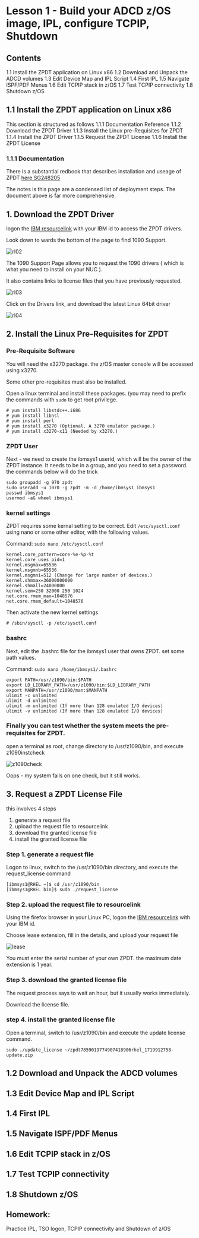 # Lesson 1 - Build your ADCD z/OS image, IPL, configure TCPIP, Shutdown

## Contents 
1.1 Install the ZPDT application on Linux x86 
1.2 Download and Unpack the ADCD volumes
1.3 Edit Device Map and IPL Script
1.4 First IPL 
1.5 Navigate ISPF/PDF Menus
1.6 Edit TCPIP stack in z/OS 
1.7 Test TCPIP connectivity 
1.8 Shutdown z/OS 

## 1.1 Install the ZPDT application on Linux x86 


This section is structured as follows
1.1.1 Documentation Reference
1.1.2 Download the ZPDT Driver
1.1.3 Install the Linux pre-Requisites for ZPDT
1.1.4 Install the ZPDT Driver
1.1.5 Request the ZPDT License
1.1.6 Install the ZPDT License



### 1.1.1 Documentation

There is a substantial redbook that describes installation and useage of ZPDT [here SG248205](https://www.redbooks.ibm.com/redbooks/pdfs/sg248205.pdf)

The notes is this page are a condensed list of deployment steps. The document above is far more comprehensive.

## 1. Download the ZPDT Driver

 
logon the [IBM resourcelink](https://www.ibm.com/support/resourcelink/) with your IBM id to access the ZPDT drivers.

Look down to wards the bottom of the page to find 1090 Support.

![rl02](/sessions/images/rl02.JPG)

The 1090 Support Page allows you to request the 1090 drivers ( which is what you need to install on your NUC ).

It also contains links to license files that you have previously requested.

![rl03](/sessions/images/rl03.JPG)


Click on the Drivers link, and download the latest Linux 64bit driver 

![rl04](/sessions/images/rl04.JPG)

## 2. Install the Linux Pre-Requisites for ZPDT


### Pre-Requisite Software

You will need the x3270 package. the z/OS master console will be accessed using x3270. 

Some other pre-requisites must also be installed.

Open a linux terminal and install these packages. (you may need to prefix the commands with ```sudo``` to get root privilege.

```
# yum install libstdc++.i686 
# yum install libnsl
# yum install perl
# yum install x3270 (Optional. A 3270 emulator package.)
# yum install x3270-x11 (Needed by x3270.)
```

### ZPDT User

Next - we need to create the ibmsys1 userid, which will be the owner of the ZPDT instance.
It needs to be in a group, and you need to set a password. the commands below will do the trick

```
sudo groupadd -g 970 zpdt
sudo useradd -u 1070 -g zpdt -m -d /home/ibmsys1 ibmsys1
passwd ibmsys1
usermod -aG wheel ibmsys1
```

### kernel settings

ZPDT requires some kernal setting to be correct. Edit ```/etc/sysctl.conf``` using nano or some other editor, with the following values.

Command: ```sudo nano /etc/sysctl.conf```

```
kernel.core_pattern=core-%e-%p-%t
kernel.core_uses_pid=1
kernel.msgmax=65536
kernel.msgmnb=65536
kernel.msgmni=512 (Change for large number of devices.)
kernel.shmmax=36000000000
kernel.shmall=24000000
kernel.sem=250 32000 250 1024
net.core.rmem_max=1048576
net.core.rmem_default=1048576
```

Then activate the new kernel settings
```
# /sbin/sysctl -p /etc/sysctl.conf
```


### bashrc

Next, edit the .bashrc file for the ibmsys1 user that owns ZPDT. set some path values.

Command: ```sudo nano /home/ibmsys1/.bashrc```


```
export PATH=/usr/z1090/bin:$PATH
export LD_LIBRARY_PATH=/usr/z1090/bin:$LD_LIBRARY_PATH
export MANPATH=/usr/z1090/man:$MANPATH
ulimit -c unlimited
ulimit -d unlimited
ulimit -m unlimited (If more than 128 emulated I/O devices)
ulimit -v unlimited (If more than 128 emulated I/O devices)
```

### Finally you can test whether the system meets the pre-requisites for ZPDT.

open a terminal as root, change directory to /usr/z1090/bin, and execute z1090instcheck

![z1090check](/sessions/images/z1090check.JPG)

Oops - my system fails on one check, but it still works.


## 3. Request a ZPDT License File

this involves 4 steps
1. generate a request file
2. upload the request file to resourcelink
3. download the granted license file
4. install the granted license file


### Step 1. generate a request file

Logon to linux, switch to the /usr/z1090/bin directory, and execute the request_license command

```
[ibmsys1@RHEL ~]$ cd /usr/z1090/bin
[ibmsys1@RHEL bin]$ sudo ./request_license
```

### Step 2. upload the request file to resourcelink

Using the firefox browser in your Linux PC, logon the [IBM resourcelink](https://www.ibm.com/support/resourcelink/) with your IBM id.

Choose lease extension, fill in the details, and upload your request file

![lease](/sessions/images/lease.JPG)

You must enter the serial number of your own ZPDT. the maximum date extension is 1 year.


### Step 3. download the granted license file

The request process says to wait an hour, but it usually works immediately.

Download the license file.


### step 4. install the granted license file

Open a terminal, switch to /usr/z1090/bin and execute the update license command.

```
sudo ./update_license ~/zpdt7859019774907418906rhel_1719912758-update.zip
```


## 1.2 Download and Unpack the ADCD volumes


## 1.3 Edit Device Map and IPL Script


## 1.4 First IPL 


## 1.5 Navigate ISPF/PDF Menus


## 1.6 Edit TCPIP stack in z/OS 


## 1.7 Test TCPIP connectivity 


## 1.8 Shutdown z/OS 


## Homework:
Practice IPL, TSO logon, TCPIP connectivity and Shutdown of z/OS 
